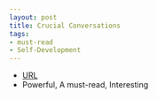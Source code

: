 ```yaml
---
layout: post
title: Crucial Conversations
tags:
- must-read
- Self-Development
---
```



- [URL](https://www.amazon.com/Crucial-Conversations-Talking-Stakes-Second/dp/1469266822)
- Powerful, A must-read, Interesting
